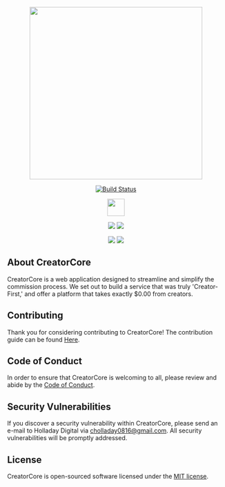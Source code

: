 <p align="center"><a href="https://laravel.com" target="_blank"><img src="https://raw.githubusercontent.com/laravel/art/master/logo-lockup/5%20SVG/2%20CMYK/1%20Full%20Color/laravel-logolockup-cmyk-red.svg" width="400"></a></p>

<p align="center">
<a href="https://www.travis-ci.com/cholladay0816/CreatorCore"><img src="https://www.travis-ci.com/cholladay0816/CreatorCore.svg" alt="Build Status"></a>
</p>
<p align="center">
<a href="https://forthebadge.com"><img height="40px" src="https://forthebadge.com/images/badges/works-on-my-machine.svg"/></a>
</p>
<p align="center">
<a href="https://forthebadge.com"><img src="https://forthebadge.com/images/badges/for-you.svg"/></a>
<a href="https://forthebadge.com"><img src="https://forthebadge.com/images/badges/as-seen-on-tv.svg"/></a>
</p>
<p align="center">
<a href="https://forthebadge.com"><img src="https://forthebadge.com/images/badges/powered-by-electricity.svg"/></a>
<a href="https://forthebadge.com"><img src="https://forthebadge.com/images/badges/uses-badges.svg"/></a>
</p>

## About CreatorCore

CreatorCore is a web application designed to streamline and simplify the commission process. We set out to build a service that was truly 'Creator-First,' and offer a platform that takes exactly $0.00 from creators.

## Contributing

Thank you for considering contributing to CreatorCore! The contribution guide can be found [Here](https://github.com/cholladay0816/CreatorCore/blob/main/CONTRIBUTING.md).

## Code of Conduct

In order to ensure that CreatorCore is welcoming to all, please review and abide by the [Code of Conduct](https://github.com/cholladay0816/CreatorCore/blob/main/CODE_OF_CONDUCT.md).

## Security Vulnerabilities

If you discover a security vulnerability within CreatorCore, please send an e-mail to Holladay Digital via [cholladay0816@gmail.com](mailto:cholladay0816@gmail.com). All security vulnerabilities will be promptly addressed.

## License

CreatorCore is open-sourced software licensed under the [MIT license](https://opensource.org/licenses/MIT).
